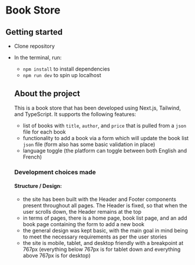 # Book Store

## Getting started

- Clone repository
- In the terminal, run:

  - `npm install` to install dependencies
  - `npm run dev` to spin up localhost

  ## About the project

  This is a book store that has been developed using Next.js, Tailwind, and TypeScript. It supports the following features:

  - list of books with `title`, `author`, and `price` that is pulled from a `json` file for each book
  - functionality to add a book via a form which will update the book list `json` file (form also has some basic validation in place)
  - language toggle (the platform can toggle between both English and French)

  ### Development choices made

  #### Structure / Design:

  - the site has been built with the Header and Footer components present throughout all pages. The Header is fixed, so that when the user scrolls down, the Header remains at the top
  - in terms of pages, there is a home page, book list page, and an add book page containing the form to add a new book
  - the general design was kept basic, with the main goal in mind being to meet the necessary requirements as per the user stories
  - the site is mobile, tablet, and desktop friendly with a breakpoint at 767px (everything below 767px is for tablet down and everything above 767px is for desktop)
